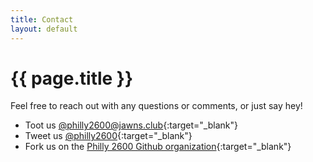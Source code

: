 ```yaml
--- 
title: Contact
layout: default
---
```

# {{ page.title }}

Feel free to reach out with any questions or comments, or just say hey!

* Toot us [@philly2600@jawns.club](https://jawns.club/@philly2600){:target="_blank"}
* Tweet us [@philly2600](https://twitter.com/philly2600){:target="_blank"}
* Fork us on the [Philly 2600 Github organization](https://github.com/philly2600){:target="_blank"}
